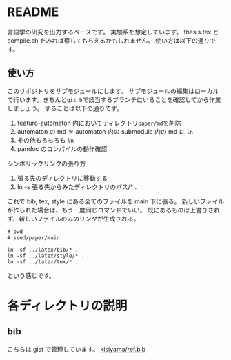 # README

言語学の研究を出力するベースです。
実験系を想定しています。
thesis.tex と compile.sh をみれば察してもらえるかもしれません。
使い方は以下の通りです。

## 使い方

このリポジトリをサブモジュールにします。
サブモジュールの編集はローカルで行います。きちんと`git b`で該当するブランチにいることを確認してから作業しましょう。
することは以下の通りです。

1. feature-automaton 内においてディレクトリ`paper/md`を削除
1. automaton の md を automaton 内の submodule 内の md に `ln`
1. その他もろもろも `ln`
1. pandoc のコンパイルの動作確認

シンボリックリンクの張り方
1. 張る先のディレクトリに移動する
1. ln -s 張る先からみたディレクトリのパス/* .

これで bib, tex, style にある全てのファイルを main 下に張る。
新しいファイルが作られた場合は、もう一度同じコマンドでいい。
既にあるものは上書きされず、新しいファイルのみのリンクが生成される。


```shell
# pwd
# seed/paper/main

ln -sf ../latex/bib/* .
ln -sf ../latex/style/* .
ln -sf ../latex/tex/* .
```

という感じです。


# 各ディレクトリの説明

## bib

こちらは gist で管理しています。
[kisiyama/ref.bib](https://gist.github.com/kisiyama/0f615ecb4ec47c9cfdec60c62c22b5f1)
